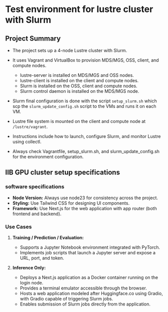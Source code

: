 # Test environment for lustre cluster with Slurm

## Project Summary
- The project sets up a 4-node Lustre cluster with Slurm.  
- It uses Vagrant and VirtualBox to provision MDS/MGS, OSS, client, and compute nodes.  
    - lustre-server is installed on MDS/MGS and OSS nodes.
    - lustre-client is installed on the client and compute nodes.
    - Slurm is installed on the OSS, client and compute nodes.
    - Slurm control daemon is installed on the MDS/MGS node.
- Slurm final configuration is done with the script `setup_slurm.sh` which scp the `slurm_update_config.sh` script to the VMs and runs it on each VM.
- Lustre file system is mounted on the client and compute node at `/lustre/vagrant`.
- Instructions include how to launch, configure Slurm, and monitor Lustre using collectl.

- Always check Vagrantfile, setup_slurm.sh, and slurm_update_config.sh for the environment configuration.

## IIB GPU cluster setup specifications

### software specifications
- **Node Version:** Always use node23 for consistency across the project.
- **Styling:** Use Tailwind CSS for designing UI components.
- **Framework:** Use Next.js for the web application with app router (both frontend and backend).

### Use Cases

1. **Training / Prediction / Evaluation:**
   - Supports a Jupyter Notebook environment integrated with PyTorch.
   - Implements job scripts that launch a Jupyter server and expose a URL, port, and token.

2. **Inference Only:**
   - Deploys a Next.js application as a Docker container running on the login node.
   - Provides a terminal emulator accessible through the browser.
   - Hosts a web application modeled after Huggingface.co using Gradio, with Gradio capable of triggering Slurm jobs.
   - Enables submission of Slurm jobs directly from the application.
